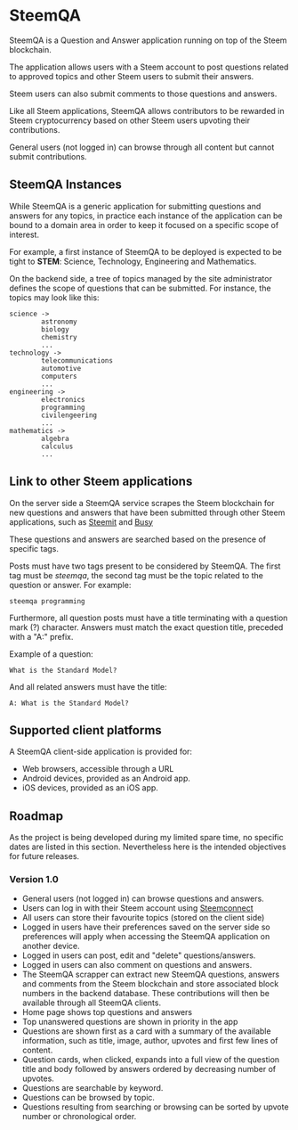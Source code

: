 # SteemQA
SteemQA is a Question and Answer application running on top of the Steem blockchain.

The application allows users with a Steem account to post questions related to approved topics and other Steem users to submit their answers.

Steem users can also submit comments to those questions and answers.

Like all Steem applications, SteemQA allows contributors to be rewarded in Steem cryptocurrency based on other Steem users upvoting their contributions.

General users (not logged in) can  browse through all content but cannot submit contributions.

## SteemQA Instances
While SteemQA is a generic application for submitting questions and answers for any topics, in practice each instance of the application can be bound to a domain area in order to keep it focused on a specific scope of interest.

For example, a first instance of SteemQA to be deployed is expected to be tight to **STEM**: Science, Technology, Engineering and Mathematics.

On the backend side, a tree of topics managed by the site administrator defines the scope of questions that can be submitted. For instance, the topics may look like this:
```console
science ->
        astronomy
        biology
        chemistry
        ...
technology ->
        telecommunications
        automotive
        computers
        ...
engineering ->
        electronics
        programming
        civilengeering
        ...
mathematics ->
        algebra
        calculus
        ...
```

## Link to other Steem applications
On the server side a SteemQA service scrapes the Steem blockchain for new questions and answers that have been submitted through other Steem applications, such as [Steemit](https://steemit.com) and [Busy](https://busy.org)

These questions and answers are searched based on the presence of specific tags.

Posts must have two tags present to be considered by SteemQA.
The first tag must be *steemqa*, the second tag must be the topic related to the question or answer.
For example:
```
steemqa programming
```

Furthermore, all question posts must have a title terminating with a question mark (?) character.
Answers must match the exact question title, preceded with a "A:" prefix.

Example of a question:
```
What is the Standard Model?
```
And all related answers must have the title:
```
A: What is the Standard Model?
```

## Supported client platforms
A SteemQA client-side application is provided for:
* Web browsers, accessible through a URL
* Android devices, provided as an Android app.
* iOS devices, provided as an iOS app.

## Roadmap
As the project is being developed during my limited spare time, no specific dates are listed in this section.
Nevertheless here is the intended objectives for future releases.


### Version 1.0
* General users (not logged in) can browse questions and answers.
* Users can log in with their Steem account using [Steemconnect](https://steemconnect.com/)
* All users can store their favourite topics (stored on the client side)
* Logged in users have their preferences saved on the server side so preferences will apply when accessing the SteemQA application on another device.
* Logged in users can post, edit and "delete" questions/answers.
* Logged in users can also comment on questions and answers.
* The SteemQA scrapper can extract new SteemQA questions, answers and comments from the Steem blockchain and store associated block numbers in the backend database. These contributions will then be available through all SteemQA clients.
* Home page shows top questions and answers
* Top unanswered questions are shown in priority in the app
* Questions are shown first as a card with a summary of the available information, such as title, image, author, upvotes and first few lines of content.
* Question cards, when clicked, expands into a full view of the question title and body followed by answers ordered by decreasing number of upvotes.
* Questions are searchable by keyword.
* Questions can be browsed by topic.
* Questions resulting from searching or browsing can be sorted by upvote number or chronological order.
